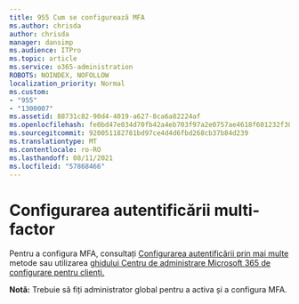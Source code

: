```yaml
---
title: 955 Cum se configurează MFA
ms.author: chrisda
author: chrisda
manager: dansimp
ms.audience: ITPro
ms.topic: article
ms.service: o365-administration
ROBOTS: NOINDEX, NOFOLLOW
localization_priority: Normal
ms.custom:
- "955"
- "1300007"
ms.assetid: 88731c82-90d4-4019-a627-8ca6a82224af
ms.openlocfilehash: fe0bd47e034d70fb42a4eb703f97a2e0757ae4618f601232f385346954389f86
ms.sourcegitcommit: 920051182781bd97ce4d4d6fbd268cb37b84d239
ms.translationtype: MT
ms.contentlocale: ro-RO
ms.lasthandoff: 08/11/2021
ms.locfileid: "57868466"
---
```

# <a name="configure-multifactor-authentication"></a>Configurarea autentificării multi-factor

Pentru a configura MFA, consultați [Configurarea autentificării prin mai multe](https://docs.microsoft.com/microsoft-365/admin/security-and-compliance/set-up-multi-factor-authentication) metode sau utilizarea [ghidului Centru de administrare Microsoft 365 de configurare pentru clienți.](https://admin.microsoft.com/AdminPortal/Home?ref=/modernonboarding/mfasetupguide)

**Notă:** Trebuie să fiți administrator global pentru a activa și a configura MFA.
